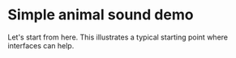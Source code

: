 # Simple animal sound demo

Let's start from here. This illustrates a typical starting point where interfaces can help.
